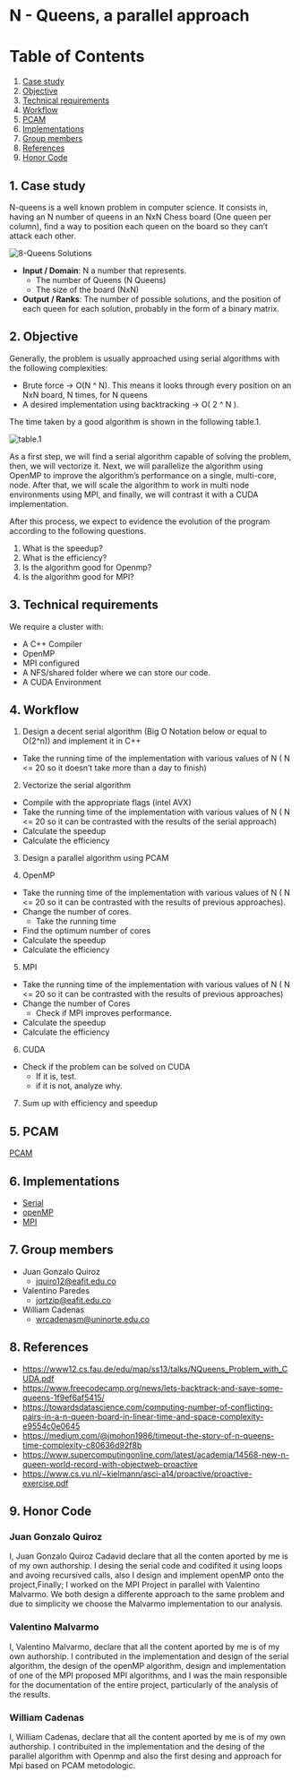 # N - Queens, a parallel approach

# Table of Contents
1. [Case study](#case)
2. [Objective](#objective)
3. [Technical requirements](#requirements)
4. [Workflow](#workflow)
5. [PCAM](#pcam)
6. [Implementations](#implementations)
7. [Group members](#members)
8. [References](#references)
9. [Honor Code](#code)

## 1. Case study <a name="case"></a>
N-queens is a well known problem in computer science. It consists in, having an N number of queens in an NxN Chess board (One queen per column), find a way to position each queen on the board so they can’t attack each other.

![8-Queens Solutions](solutions.png)

* **Input / Domain**: N a number that represents.
  * The number of Queens (N Queens)
  * The size of the board (NxN)
* **Output / Ranks**: The number of possible solutions, and the position of each queen for each solution, probably in the form of a binary matrix.

## 2. Objective <a name="objective"></a>

Generally, the problem is usually approached using serial algorithms with the following complexities:

* Brute force -> O(N ^ N). This means it looks through every position on an NxN board, N times, for N queens
* A desired implementation using backtracking -> O( 2 ^ N ).

The time taken by a good algorithm is shown in the following table.1.

![table.1](table.png)

As a first step, we will find a serial algorithm capable of solving the problem, then, we will vectorize it. Next, we will parallelize the algorithm using OpenMP to improve the algorithm’s performance on a single, multi-core, node. After that, we will scale the algorithm to work in multi node environments using MPI, and finally, we will contrast it with a CUDA implementation.

After this process, we expect to evidence the evolution of the program according to the following questions.

1. What is the speedup?
2. What is the efficiency?
3. Is the algorithm good for Openmp?
4. Is the algorithm good for MPI?

## 3. Technical requirements <a name="requirements"></a>

We require a cluster with:
* A C++ Compiler
* OpenMP
* MPI configured 
* A NFS/shared folder where we can store our code.
* A CUDA Environment

## 4. Workflow <a name="workflow"></a>
1. Design a decent serial algorithm (Big O Notation below or equal to O(2^n)) and implement it in C++
  * Take the running time of the implementation with various values of N ( N <= 20 so it doesn’t take more than a day to finish)
2. Vectorize the serial algorithm
  * Compile with the appropriate flags (intel AVX)
  * Take the running time of the implementation with various values of N ( N <= 20 so it can be contrasted with the results of the serial approach)
  * Calculate the speedup
  * Calculate the efficiency
3. Design a parallel algorithm using PCAM

4. OpenMP
  * Take the running time of the implementation with various values of N  ( N <= 20 so it can be contrasted with the results of previous approaches).
  * Change the number of cores.
    * Take the running time
  * Find the optimum number of cores
  * Calculate the speedup
  * Calculate the efficiency
5. MPI
  * Take the running time of the implementation with various values of N  ( N <= 20 so it can be contrasted with the results of previous approaches)
  * Change the number of Cores
    * Check if MPI improves performance.
  * Calculate the speedup
  * Calculate the efficiency
6. CUDA
  * Check if the problem can be solved on CUDA
    * If it is, test.
    * if it is not, analyze why.
7. Sum up with efficiency and speedup 

## 5. PCAM <a name="pcam"></a>
[PCAM](./PCAM.md)

## 6. Implementations <a name="implementations"></a>
- [Serial](serial/README.md)
- [openMP](openMP/README.md)
- [MPI](MPI/README.md)

## 7. Group members <a name="members"></a>

* Juan Gonzalo Quiroz 
    * jquiro12@eafit.edu.co 
* Valentino Paredes 
    * jortzip@eafit.edu.co
* William Cadenas 
    * wrcadenasm@uninorte.edu.co
    
## 8. References <a name="references"></a>

+ https://www12.cs.fau.de/edu/map/ss13/talks/NQueens_Problem_with_CUDA.pdf
+ https://www.freecodecamp.org/news/lets-backtrack-and-save-some-queens-1f9ef6af5415/
+ https://towardsdatascience.com/computing-number-of-conflicting-pairs-in-a-n-queen-board-in-linear-time-and-space-complexity-e9554c0e0645
+ https://medium.com/@jmohon1986/timeout-the-story-of-n-queens-time-complexity-c80636d92f8b
+ https://www.supercomputingonline.com/latest/academia/14568-new-n-queen-world-record-with-objectweb-proactive
+ https://www.cs.vu.nl/~kielmann/asci-a14/proactive/proactive-exercise.pdf

## 9. Honor Code <a name="code"></a>

### Juan Gonzalo Quiroz
I, Juan Gonzalo Quiroz Cadavid declare that all the conten aported by me is of my own authorship. I desing the serial code and codifited it using loops and avoing recursived calls, also I design and implement openMP onto the project,Finally; I worked on the MPI Project in parallel with Valentino Malvarmo. We both design a differente approach to the same problem and due to simplicity we choose the Malvarmo implementation to our analysis.

### Valentino Malvarmo
I, Valentino Malvarmo, declare that all the content aported by me is of my own authorship. I contributed in the implementation and design of the serial algorithm, the design of the openMP algorithm, design and implementation of one of the MPI proposed MPI algorithms, and I was the main responsible for the documentation of the entire project, particularly of the analysis of the results.

### William Cadenas
I, William Cadenas, declare that all the content aported by me is of my own authorship. I contribuited in the implementation and the desing of the parallel algorithm with Openmp and also the first desing and approach for Mpi based on PCAM metodologic.  
